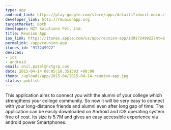 ```yaml
--- 
type: app
android_link: https://play.google.com/store/apps/details?id=nit.main.classes
developer_link: http://reunionapp.org
targetMarket: Both
developer: NZT Solutions Pvt. Ltd.
title: Reunion App
ios_link: https://itunes.apple.com/us/app/reunion-app/id917249922?mt=8
permalink: /app/reunion-app
itunes_id: "917249922"
devices: 
- ios
- android
email: anil.patel@nztgrp.com
date: 2015-04-14 08:05:18.351383 +00:00
thumb: /uploads/app/2015-04/2015-04-14-reunion-app.jpg
status: publish
---
```


This application aims to connect you with the alumni of your college which strengthens your college community. So now it will be very easy to connect with your long-distance friends and alumni even after long gap of time. The application can be easily downloaded on Android and iOS operating system free of cost. Its size is 5.7M and gives an easy accessible experience via android power Smartphones.
